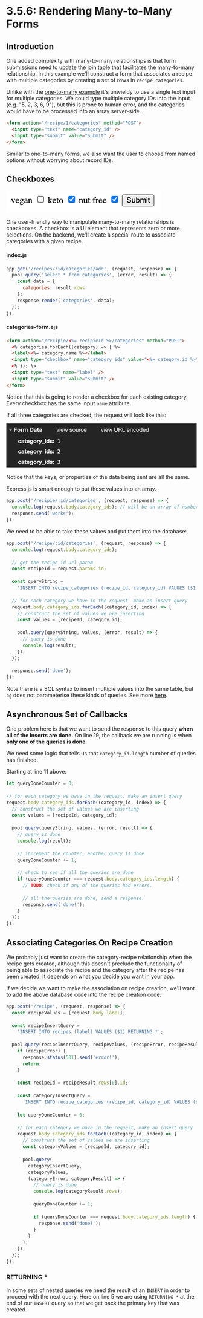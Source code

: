 # 3.5.6: Rendering Many-to-Many Forms

## Introduction

One added complexity with many-to-many relationships is that form submissions need to update the join table that facilitates the many-to-many relationship. In this example we'll construct a form that associates a recipe with multiple categories by creating a set of rows in `recipe_categories`.

Unlike with the [one-to-many example](3.5.5-rendering-one-to-many-forms.md#input-id-implementation) it's unwieldy to use a single text input for multiple categories. We could type multiple category IDs into the input \(e.g. "5, 2, 3, 6, 9"\), but this is prone to human error, and the categories would have to be processed into an array server-side.

```html
<form action="/recipe/1/categories" method="POST">
  <input type="text" name="category_id" />
  <input type="submit" value="Submit" />
</form>
```

Similar to one-to-many forms, we also want the user to choose from named options without worrying about record IDs.

## Checkboxes

![](../../.gitbook/assets/screen-shot-2020-11-24-at-4.29.59-pm.png)

One user-friendly way to manipulate many-to-many relationships is checkboxes. A checkbox is a UI element that represents zero or more selections. On the backend, we'll create a special route to associate categories with a given recipe.

#### index.js

```javascript
app.get('/recipes/:id/categories/add', (request, response) => {
  pool.query('select * from categories', (error, result) => {
    const data = {
      categories: result.rows,
    };
    response.render('categories', data);
  });
});
```

#### categories-form.ejs

```html
<form action="/recipie/<%= recipieId %>/categories" method="POST">
  <% categories.forEach((category) => { %>
  <label><%= category.name %></label>
  <input type="checkbox" name="category_ids" value="<%= category.id %>" />
  <% }); %>
  <input type="text" name="label" />
  <input type="submit" value="Submit" />
</form>
```

Notice that this is going to render a checkbox for each existing category. Every checkbox has the same input `name` attribute.

If all three categories are checked, the request will look like this:

![](../../.gitbook/assets/screen-shot-2020-11-24-at-3.46.44-pm.png)

Notice that the keys, or properties of the data being sent are all the same.

Express.js is smart enough to put these values into an array.

```javascript
app.post('/recipie/:id/categories', (request, response) => {
  console.log(request.body.category_ids); // will be an array of numbers
  response.send('works');
});
```

We need to be able to take these values and put them into the database:

```javascript
app.post('/recipe/:id/categories', (request, response) => {
  console.log(request.body.category_ids);

  // get the recipe id url param
  const recipeId = request.params.id;

  const queryString =
    'INSERT INTO recipe_categories (recipe_id, category_id) VALUES ($1, $2)';

  // for each category we have in the request, make an insert query
  request.body.category_ids.forEach((category_id, index) => {
    // construct the set of values we are inserting
    const values = [recipeId, category_id];

    pool.query(queryString, values, (error, result) => {
      // query is done
      console.log(result);
    });
  });

  response.send('done');
});
```

Note there is a SQL syntax to insert multiple values into the same table, but `pg` does not parameterise these kinds of queries. See more [here](https://github.com/brianc/node-postgres/issues/957).

## Asynchronous Set of Callbacks

One problem here is that we want to send the response to this query **when all of the inserts are done.** On line 19, the callback we are running is when **only one of the queries is done**.

We need some logic that tells us that `category_id.length` number of queries has finished.

Starting at line 11 above:

```javascript
let queryDoneCounter = 0;

// for each category we have in the request, make an insert query
request.body.category_ids.forEach((category_id, index) => {
  // construct the set of values we are inserting
  const values = [recipeId, category_id];

  pool.query(queryString, values, (error, result) => {
    // query is done
    console.log(result);

    // increment the counter, another query is done
    queryDoneCounter += 1;

    // check to see if all the queries are done
    if (queryDoneCounter === request.body.category_ids.length) {
      // TODO: check if any of the queries had errors.

      // all the queries are done, send a response.
      response.send('done!');
    }
  });
});
```

## Associating Categories On Recipe Creation

We probably just want to create the category-recipe relationship when the recipe gets created, although this doesn't preclude the functionality of being able to associate the recipe and the category after the recipe has been created. It depends on what you decide you want in your app.

If we decide we want to make the association on recipe creation, we'll want to add the above database code into the recipe creation code:

```javascript
app.post('/recipe', (request, response) => {
  const recipeValues = [request.body.label];

  const recipeInsertQuery =
    'INSERT INTO recipes (label) VALUES ($1) RETURNING *';

  pool.query(recipeInsertQuery, recipeValues, (recipeError, recipeResult) => {
    if (recipeError) {
      response.status(501).send('error!');
      return;
    }

    const recipeId = recipeResult.rows[0].id;

    const categoryInsertQuery =
      'INSERT INTO recipe_categories (recipe_id, category_id) VALUES ($1, $2)';

    let queryDoneCounter = 0;

    // for each category we have in the request, make an insert query
    request.body.category_ids.forEach((category_id, index) => {
      // construct the set of values we are inserting
      const categoryValues = [recipeId, category_id];

      pool.query(
        categoryInsertQuery,
        categoryValues,
        (categoryError, categoryResult) => {
          // query is done
          console.log(categoryResult.rows);

          queryDoneCounter += 1;

          if (queryDoneCounter === request.body.category_ids.length) {
            response.send('done!');
          }
        }
      );
    });
  });
});
```

### RETURNING \*

In some sets of nested queries we need the result of an `INSERT` in order to proceed with the next query. Here on line 5 we are using `RETURNING *` at the end of our `INSERT` query so that we get back the primary key that was created.
